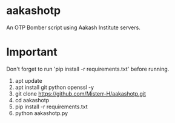 # aakashotp
An OTP Bomber script using Aakash Institute servers.

# Important
Don't forget to run 'pip install -r requirements.txt' before running.

1. apt update
2. apt install git python openssl -y
3. git clone https://github.com/Misterr-H/aakashotp.git
4. cd aakashotp
5. pip install -r requirements.txt
6. python aakashotp.py
